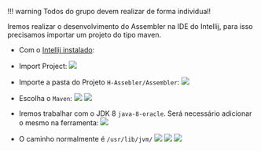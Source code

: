 !!! warning
    Todos do grupo devem realizar de forma individual!

Iremos realizar o desenvolvimento do Assembler na IDE do Intellij, para isso precisamos importar um projeto do tipo maven.

- Com o [Intellij instalado](H-Assembler-Prerequisitos):

- Import Project:
![](figs/H-Assembler/intellij/1.png)

- Importe a pasta do Projeto `H-Assebler/Assembler`:
![](figs/H-Assembler/intellij/2.png)

- Escolha o `Maven`:
![](figs/H-Assembler/intellij/3.png)
![](figs/H-Assembler/intellij/4.png)

- Iremos trabalhar com o JDK 8 `java-8-oracle`. Será necessário adicionar o mesmo na ferramenta:
![](figs/H-Assembler/intellij/5.png)

- O caminho normalmente é `/usr/lib/jvm/`
![](figs/H-Assembler/intellij/6.png)
![](figs/H-Assembler/intellij/7.png)
![](figs/H-Assembler/intellij/8.png)

